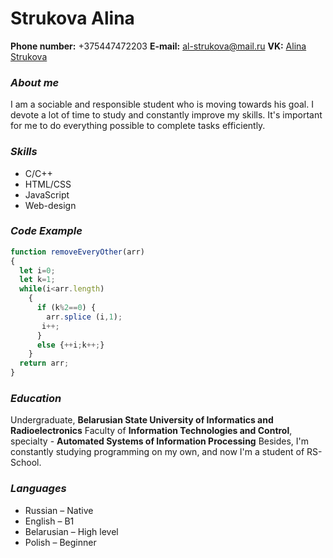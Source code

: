 # **Strukova Alina** 
**Phone number:** +375447472203 
**E-mail:** al-strukova@mail.ru 
**VK:** [Alina Strukova](https://vk.com/al_strukova) 

### _About me_
I am a sociable and responsible student who is moving towards his goal. I devote a lot of time to study and constantly improve my skills.
It's important for me to do everything possible to complete tasks efficiently.

### _Skills_
- C/C++
- HTML/CSS
- JavaScript
- Web-design

### _Code Example_
```javascript
function removeEveryOther(arr)
{
  let i=0;
  let k=1;
  while(i<arr.length)
    {
      if (k%2==0) {
        arr.splice (i,1);
       i++;
      }
      else {++i;k++;}
    }
  return arr;
}
```
### _Education_
Undergraduate, **Belarusian State University of Informatics and Radioelectronics**
Faculty of **Information Technologies and Control**, specialty - **Automated Systems of Information Processing**
Besides, I'm constantly studying programming on my own, and now I'm a student of RS-School.
### _Languages_
- Russian – Native
- English – B1
- Belarusian – High level
- Polish – Beginner